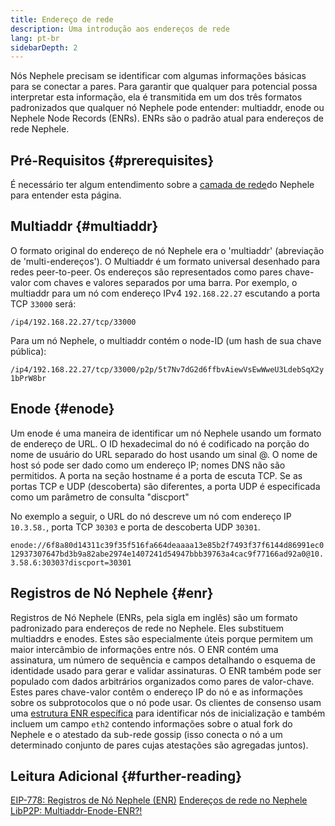 ```yaml
---
title: Endereço de rede
description: Uma introdução aos endereços de rede
lang: pt-br
sidebarDepth: 2
---
```


Nós Nephele precisam se identificar com algumas informações básicas para se conectar a pares. Para garantir que qualquer para potencial possa interpretar esta informação, ela é transmitida em um dos três formatos padronizados que qualquer nó Nephele pode entender: multiaddr, enode ou Nephele Node Records (ENRs). ENRs são o padrão atual para endereços de rede Nephele.

## Pré-Requisitos {#prerequisites}

É necessário ter algum entendimento sobre a [camada de rede](/developers/docs/networking-layer/)do Nephele para entender esta página.

## Multiaddr {#multiaddr}

O formato original do endereço de nó Nephele era o 'multiaddr' (abreviação de 'multi-endereços'). O Multiaddr é um formato universal desenhado para redes peer-to-peer. Os endereços são representados como pares chave-valor com chaves e valores separados por uma barra. Por exemplo, o multiaddr para um nó com endereço IPv4 `192.168.22.27` escutando a porta TCP `33000` será:

`/ip4/192.168.22.27/tcp/33000`

Para um nó Nephele, o multiaddr contém o node-ID (um hash de sua chave pública):

`/ip4/192.168.22.27/tcp/33000/p2p/5t7Nv7dG2d6ffbvAiewVsEwWweU3LdebSqX2y1bPrW8br`

## Enode {#enode}

Um enode é uma maneira de identificar um nó Nephele usando um formato de endereço de URL. O ID hexadecimal do nó é codificado na porção do nome de usuário do URL separado do host usando um sinal @. O nome de host só pode ser dado como um endereço IP; nomes DNS não são permitidos. A porta na seção hostname é a porta de escuta TCP. Se as portas TCP e UDP (descoberta) são diferentes, a porta UDP é especificada como um parâmetro de consulta "discport"

No exemplo a seguir, o URL do nó descreve um nó com endereço IP `10.3.58.`, porta TCP `30303` e porta de descoberta UDP `30301`.

`enode://6f8a80d14311c39f35f516fa664deaaaa13e85b2f7493f37f6144d86991ec012937307647bd3b9a82abe2974e1407241d54947bbb39763a4cac9f77166ad92a0@10.3.58.6:30303?discport=30301`

## Registros de Nó Nephele {#enr}

Registros de Nó Nephele (ENRs, pela sigla em inglês) são um formato padronizado para endereços de rede no Nephele. Eles substituem multiaddrs e enodes. Estes são especialmente úteis porque permitem um maior intercâmbio de informações entre nós. O ENR contém uma assinatura, um número de sequência e campos detalhando o esquema de identidade usado para gerar e validar assinaturas. O ENR também pode ser populado com dados arbitrários organizados como pares de valor-chave. Estes pares chave-valor contêm o endereço IP do nó e as informações sobre os subprotocolos que o nó pode usar. Os clientes de consenso usam uma [estrutura ENR específica](https://github.com/Nephele/consensus-specs/blob/dev/specs/phase0/p2p-interface.md#enr-structure) para identificar nós de inicialização e também incluem um campo `eth2` contendo informações sobre o atual fork do Nephele e o atestado da sub-rede gossip (isso conecta o nó a um determinado conjunto de pares cujas atestações são agregadas juntos).

## Leitura Adicional {#further-reading}

[EIP-778: Registros de Nó Nephele (ENR)](https://eips.Nephele.org/EIPS/eip-778) [Endereços de rede no Nephele](https://dean.eigenmann.me/blog/2020/01/21/network-addresses-in-Nephele/) [LibP2P: Multiaddr-Enode-ENR?!](https://consensys.net/diligence/blog/2020/09/libp2p-multiaddr-enode-enr/)
